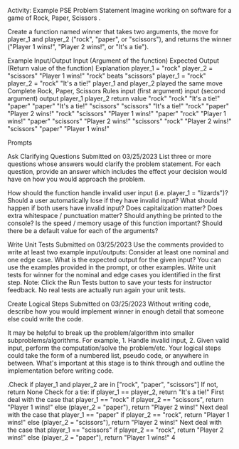 Activity: Example PSE
Problem Statement
Imagine working on software for a game of Rock, Paper, Scissors  .

Create a function named winner that takes two arguments, the move for player_1 and player_2 ("rock", "paper", or "scissors"), and returns the winner ("Player 1 wins!", "Player 2 wins!", or "It's a tie").

Example Input/Output
Input (Argument of the function)	Expected Output (Return value of the function)	Explanation
player_1 = "rock"
player_2 = "scissors"	"Player 1 wins!"	"rock" beats "scissors"
player_1 = "rock"
player_2 = "rock"	"It's a tie!"	player_1 and player_2 played the same move
Complete Rock, Paper, Scissors Rules
input (first argument)	input (second argument)	output
player_1	player_2	return value
"rock"	"rock"	"It's a tie!"
"paper"	"paper"	"It's a tie!"
"scissors"	"scissors"	"It's a tie!"
"rock"	"paper"	"Player 2 wins!"
"rock"	"scissors"	"Player 1 wins!"
"paper"	"rock"	"Player 1 wins!"
"paper"	"scissors"	"Player 2 wins!"
"scissors"	"rock"	"Player 2 wins!"
"scissors"	"paper"	"Player 1 wins!"


Prompts

Ask Clarifying Questions
Submitted on 03/25/2023
List three or more questions whose answers would clarify the problem statement. For each question, provide an answer which includes the effect your decision would have on how you would approach the problem.

How should the function handle invalid user input (i.e. player_1 = "lizards")?
Should a user automatically lose if they have invalid input?
What should happen if both users have invalid input?
Does capitalization matter?
Does extra whitespace / punctuation matter?
Should anything be printed to the console?
Is the speed / memory usage of this function important?
Should there be a default value for each of the arguments?

Write Unit Tests
Submitted on 03/25/2023
Use the comments provided to write at least two example input/outputs:
Consider at least one nominal and one edge case.
What is the expected output for the given input?
You can use the examples provided in the prompt, or other examples.
Write unit tests for winner for the nominal and edge cases you identified in the first step.
Note: Click the Run Tests button to save your tests for instructor feedback. No real tests are actually run again your unit tests.

Create Logical Steps
Submitted on 03/25/2023
Without writing code, describe how you would implement winner in enough detail that someone else could write the code.

It may be helpful to break up the problem/algorithm into smaller subproblems/algorithms. For example, 1. Handle invalid input, 2. Given valid input, perform the computation/solve the problem/etc.
Your logical steps could take the form of a numbered list, pseudo code, or anywhere in between. What's important at this stage is to think through and outline the implementation before writing code.

.Check if player_1 and player_2 are in ["rock", "paper", "scissors"]
If not, return None
Check for a tie:
if player_1 == player_2, return "It's a tie!"
First deal with the case that player_1 == "rock"
if player_2 == "scissors", return "Player 1 wins!"
else (player_2 = "paper"), return "Player 2 wins!"
Next deal with the case that player_1 == "paper"
if player_2 == "rock", return "Player 1 wins!"
else (player_2 = "scissors"), return "Player 2 wins!"
Next deal with the case that player_1 == "scissors"
if player_2 == "rock", return "Player 2 wins!"
else (player_2 = "paper"), return "Player 1 wins!"
4



